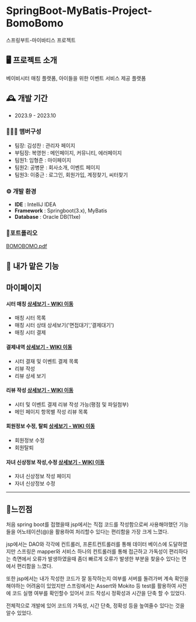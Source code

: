 # SpringBoot-MyBatis-Project-BomoBomo
스프링부트-마이바티스 프로젝트
<br>


## 🖥️ 프로젝트 소개
베이비시터 매칭 플랫폼, 아이들을 위한 이벤트 서비스 제공 플랫폼
<br>


## 🕰️ 개발 기간
* 2023.9 - 2023.10

### 🧑‍🤝‍🧑 맴버구성
 - 팀장: 김성찬 : 관리자 페이지
 - 부팀장: 복영헌 : 메인페이지, 커뮤니티, 에러페이지 
 - 팀원1: 임형준 : 마이페이지
 - 팀원2: 공병문 : 회사소개, 이벤트 페이지
 - 팀원3: 이중근 : 로그인, 회원가입, 계정찾기, 씨터찾기


### ⚙️ 개발 환경
- **IDE** : IntelliJ IDEA
- **Framework** : Springboot(3.x), MyBatis
- **Database** : Oracle DB(11xe)

### 📌포트폴리오 

[BOMOBOMO.pdf](https://github.com/HyeongJunIm/BomoBomo-Spring/files/14471813/BOMOBOMO.pdf)


## 📌 내가 맡은 기능
### <h2>마이페이지</h2> 
#### 시터 매칭  <a href="https://github.com/HyeongJunIm/BomoBomo-Spring/wiki/%EB%B2%A0%EC%9D%B4%EB%B9%84%EC%8B%9C%ED%84%B0-%EB%A7%A4%EC%B9%AD-%EB%B0%8F-%EA%B2%B0%EC%A0%9C" >상세보기 - WIKI 이동</a>
   - 매칭 시터 목록 
   - 매칭 시터 상태 상세보기('면접대기','결제대기')
   - 매칭 시터 결제  
#### 결제내역 <a href="https://github.com/HyeongJunIm/BomoBomo-Spring/wiki/%EA%B2%B0%EC%A0%9C%EB%82%B4%EC%97%AD" >상세보기 - WIKI 이동</a>
- 시터 결재 및 이벤트 결제 목록  
- 리뷰 작성 
- 리뷰 상세 보기 

#### 리뷰 작성 <a href="https://github.com/HyeongJunIm/BomoBomo-Spring/wiki/%EA%B2%B0%EC%A0%9C-%EB%A6%AC%EB%B7%B0-%EC%9E%91%EC%84%B1-%EB%B0%8F-%EB%A6%AC%EB%B7%B0%EB%AA%A9%EB%A1%9D" >상세보기 - WIKI 이동</a>
- 시터 및 이벤트 결제 리뷰 작성 가능(평점 및 파일첨부)
- 메인 페이지 항목별 작성 리뷰 목록

#### 회원정보 수정, 탈퇴 <a href="https://github.com/HyeongJunIm/BomoBomo-Spring/wiki/%ED%9A%8C%EC%9B%90%EC%A0%95%EB%B3%B4-%EC%88%98%EC%A0%95-%EB%B0%8F-%ED%9A%8C%EC%9B%90-%ED%83%88%ED%87%B4" >상세보기 - WIKI 이동</a>
- 회원정보 수정
- 회원탈퇴 
#### 자녀 신상정보 작성,수정 <a href="https://github.com/HyeongJunIm/BomoBomo-Spring/wiki/%EC%9C%A0%EC%A0%80-%EC%9E%90%EB%85%80%EC%8B%A0%EC%83%81%EC%A0%95%EB%B3%B4-%EC%9E%91%EC%84%B1-%EB%B0%8F-%EC%88%98%EC%A0%95" >상세보기 - WIKI 이동</a>
- 자녀 신상정보 작성 페이지
- 자녀 신상정보 수정 



<hr>

## 📌느낀점

처음 spring boot를 접했을때 jsp에서는 직접 코드를 작성함으로써 사용해야했던 기능들을 어노테이션(@)을 활용하여 처리할수 있다는 편리함을 가장 크게 느꼈다.

jsp에서는 DAO와 각각에 컨트롤러, 프론트컨트롤러를 통해 데이터 베이스에 도달하였지만 스프링은 mapper와 서비스 하나의 컨트롤러를 통해 접근하고 가독성이 편리하다는 측면에서 오류가 발생하였을때 좀더 빠르게 오류가 발생한 부분을 찾을수 있다는 면에서 편리함을 느꼈다.

또한 jsp에서는 내가 작성한 코드가 잘 동작하는지 여부를 서버를 돌려가버 계속 확인을 해야하는 어려움이 있었지만 스프링에서는 Assert와 Mokito 등 test를 활용하여 사전에 코드 실행 여부를 확인할수 있어서 코드 작성시 정확성과 시간을 단축 할 수 있었다.

전체적으로 개발에 있어 코드의 가독성, 시간 단축, 정확성 등을 높여줄수 있다는 것을 알수 있었다. 
